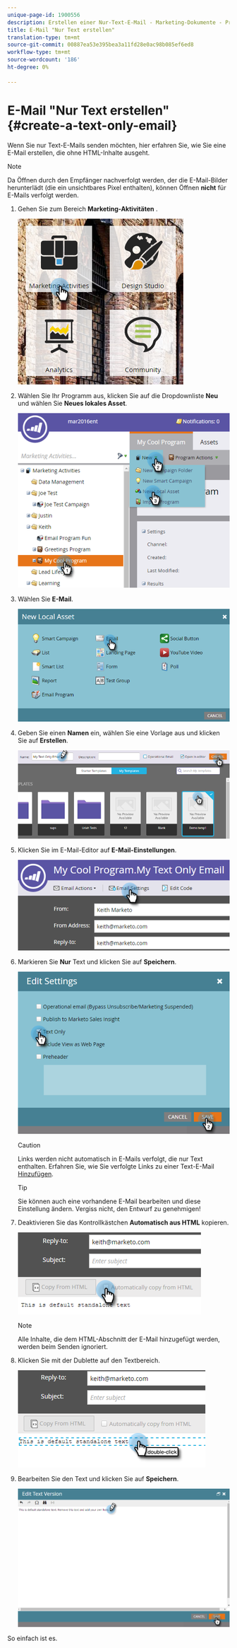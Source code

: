 ```yaml
---
unique-page-id: 1900556
description: Erstellen einer Nur-Text-E-Mail - Marketing-Dokumente - Produktdokumentation
title: E-Mail "Nur Text erstellen"
translation-type: tm+mt
source-git-commit: 00887ea53e395bea3a11fd28e0ac98b085ef6ed8
workflow-type: tm+mt
source-wordcount: '186'
ht-degree: 0%

---
```



# E-Mail &quot;Nur Text erstellen&quot; {#create-a-text-only-email}

Wenn Sie nur Text-E-Mails senden möchten, hier erfahren Sie, wie Sie eine E-Mail erstellen, die ohne HTML-Inhalte ausgeht.

>[!NOTE]
>
>Da Öffnen durch den Empfänger nachverfolgt werden, der die E-Mail-Bilder herunterlädt (die ein unsichtbares Pixel enthalten), können Öffnen **nicht** für E-Mails verfolgt werden.

1. Gehen Sie zum Bereich **Marketing-Aktivitäten** .

   ![](assets/one-1.png)

1. Wählen Sie Ihr Programm aus, klicken Sie auf die Dropdownliste **Neu** und wählen Sie **Neues lokales Asset**.

   ![](assets/two-1.png)

1. Wählen Sie **E-Mail**.

   ![](assets/three-1.png)

1. Geben Sie einen **Namen** ein, wählen Sie eine Vorlage aus und klicken Sie auf **Erstellen**.

   ![](assets/four-1.png)

1. Klicken Sie im E-Mail-Editor auf **E-Mail-Einstellungen**.

   ![](assets/five.png)

1. Markieren Sie **Nur** Text und klicken Sie auf **Speichern**.

   ![](assets/six.png)

   >[!CAUTION]
   >
   >Links werden nicht automatisch in E-Mails verfolgt, die nur Text enthalten. Erfahren Sie, wie Sie verfolgte Links zu einer Text-E-Mail [Hinzufügen](../../../../product-docs/email-marketing/general/functions-in-the-editor/add-tracked-links-to-a-text-email.md).

   >[!TIP]
   >
   >Sie können auch eine vorhandene E-Mail bearbeiten und diese Einstellung ändern. Vergiss nicht, den Entwurf zu genehmigen!

1. Deaktivieren Sie das Kontrollkästchen **Automatisch aus HTML** kopieren.

   ![](assets/seven.png)

   >[!NOTE]
   >
   >Alle Inhalte, die dem HTML-Abschnitt der E-Mail hinzugefügt werden, werden beim Senden ignoriert.

1. Klicken Sie mit der Dublette auf den Textbereich.

   ![](assets/eight.png)

1. Bearbeiten Sie den Text und klicken Sie auf **Speichern**.

   ![](assets/nine.png)

So einfach ist es.
